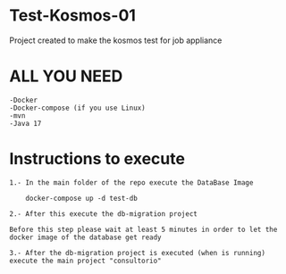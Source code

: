 # Test-Kosmos-01
Project created to make the kosmos test for job appliance

# ALL YOU NEED
```
-Docker
-Docker-compose (if you use Linux)
-mvn
-Java 17
```
# Instructions to execute
```
1.- In the main folder of the repo execute the DataBase Image

    docker-compose up -d test-db

2.- After this execute the db-migration project

Before this step please wait at least 5 minutes in order to let the docker image of the database get ready

3.- After the db-migration project is executed (when is running)
execute the main project "consultorio"

```
